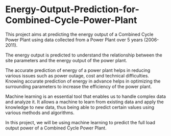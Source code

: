 # Energy-Output-Prediction-for-Combined-Cycle-Power-Plant

This project aims at predicting the energy output of a Combined Cycle Power Plant using data collected from a Power Plant over 5 years (2006-2011). 

The energy output is predicted to understand the relationship between the site parameters and the energy output of the power plant. 

The accurate prediction of energy of a power plant helps in reducing various issues such as power outage, cost and technical difficulties. Knowing accurate prediction of energy in advance helps in optimizing the surrounding parameters to increase the efficiency of the power plant.

Machine learning is an essential tool that enables us to handle complex data and analyze it. It allows a machine to learn from existing data and apply the knowledge to new data, thus being able to predict certain values using various methods and algorithms.

In this project, we will be using machine learning to predict the full load output power of a Combined Cycle Power Plant.
